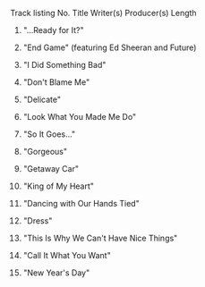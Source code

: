 Track listing
No.	Title	Writer(s)	Producer(s)	Length
1.	"…Ready for It?"	

2.	"End Game" (featuring Ed Sheeran and Future)	

3.	"I Did Something Bad"	

4.	"Don't Blame Me"	

5.	"Delicate"	

6.	"Look What You Made Me Do"	

7.	"So It Goes…"	

8.	"Gorgeous"	

9.	"Getaway Car"	

10.	"King of My Heart"	

11.	"Dancing with Our Hands Tied"	

12.	"Dress"	

13.	"This Is Why We Can't Have Nice Things"	

14.	"Call It What You Want"	

15.	"New Year's Day"	

